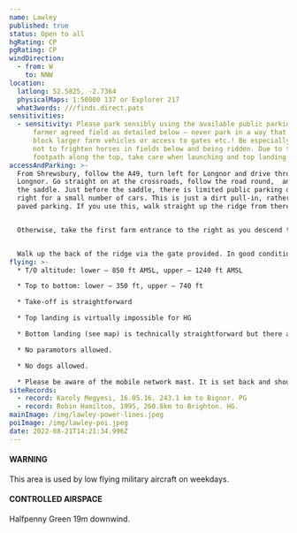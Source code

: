 ```yaml
---
name: Lawley
published: true
status: Open to all
hgRating: CP
pgRating: CP
windDirection:
  - from: W
    to: NNW
location:
  latlong: 52.5825, -2.7364
  physicalMaps: 1:50000 137 or Explorer 217
  what3words: ///finds.direct.pats
sensitivities:
  - sensitivity: Please park sensibly using the available public parking or the
      farmer agreed field as detailed below – never park in a way that would
      block larger farm vehicles or access to gates etc.! Be especially careful
      not to frighten horses in fields below and being ridden. Due to the public
      footpath along the top, take care when launching and top landing!
accessAndParking: >-
  From Shrewsbury, follow the A49, turn left for Longnor and drive through
  Longnor. Go straight on at the crossroads, follow the road round,  and over
  the saddle. Just before the saddle, there is limited public parking on the
  right for a small number of cars. This is just a dirt pull-in, rather than
  paved parking. If you use this, walk straight up the ridge from there.


  Otherwise, take the first farm entrance to the right as you descend the saddle. Park in the first field on the right.  Do not park in the field if it contains sheep. There is normally someone around who can direct you to alternative parking.


  Walk up the back of the ridge via the gate provided. In good conditions, it is possible to take off here and work your way up the ridge to the left. A walk up the ridge gives a better chance of soaring. Most PGs take this option, most HGs do not.
flying: >-
  * T/O altitude: lower – 850 ft AMSL, upper – 1240 ft AMSL

  * Top to bottom: lower – 350 ft, upper – 740 ft

  * Take-off is straightforward

  * Top landing is virtually impossible for HG

  * Bottom landing (see map) is technically straightforward but there are many POWER LINES and some trees. Check the field out and its condition before flying – this is particularly important for hang gliders. Do NOT LAND in any other field except in real emergency. The ridge is low at T/O end – leave sufficient height for the glide into wind. CLOSE ALL GATES. Note that there is a convenient gate at the top of the landing field.

  * No paramotors allowed.

  * No dogs allowed.

  * Please be aware of the mobile network mast. It is set back and should not be an issue however do not launch nor land directly in front in case you are dragged back into it.
siteRecords:
  - record: Karoly Megyesi, 16.05.16. 243.1 km to Bignor. PG
  - record: Robin Hamilton, 1995, 260.8km to Brighton. HG.
mainImage: /img/lawley-power-lines.jpeg
poiImage: /img/lawley-poi.jpeg
date: 2022-08-21T14:21:34.996Z
---
```

#### WARNING

This area is used by low flying military aircraft on weekdays.

#### CONTROLLED AIRSPACE

Halfpenny Green 19m downwind.